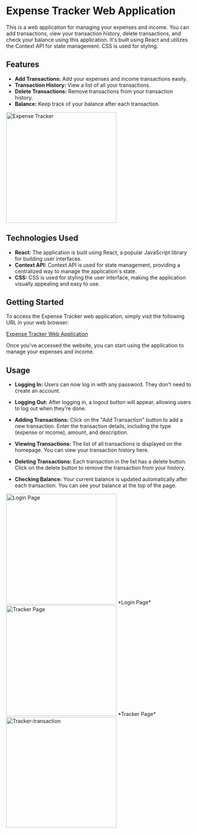 # Expense Tracker Web Application

This is a web application for managing your expenses and income. You can add transactions, view your transaction history, delete transactions, and check your balance using this application. It's built using React and utilizes the Context API for state management. CSS is used for styling.

## Features

- **Add Transactions:** Add your expenses and income transactions easily.
- **Transaction History:** View a list of all your transactions.
- **Delete Transactions:** Remove transactions from your transaction history.
- **Balance:** Keep track of your balance after each transaction.

<img src="https://github.com/mohamedsharrif/Expenses-Tracker/assets/140901952/d1ee5cba-077d-4d04-89bc-6db37ef71f00" alt="Expense Tracker" width="300">

## Technologies Used

- **React:** The application is built using React, a popular JavaScript library for building user interfaces.
- **Context API:** Context API is used for state management, providing a centralized way to manage the application's state.
- **CSS:** CSS is used for styling the user interface, making the application visually appealing and easy to use.

## Getting Started

To access the Expense Tracker web application, simply visit the following URL in your web browser:

[Expense Tracker Web Application](https://expenses-tracker-rust-alpha.vercel.app)

Once you've accessed the website, you can start using the application to manage your expenses and income.

## Usage

- **Logging In:** Users can now log in with any password. They don't need to create an account.
- **Logging Out:** After logging in, a logout button will appear, allowing users to log out when they're done.

- **Adding Transactions:** Click on the "Add Transaction" button to add a new transaction. Enter the transaction details, including the type (expense or income), amount, and description.
- **Viewing Transactions:** The list of all transactions is displayed on the homepage. You can view your transaction history here.
- **Deleting Transactions:** Each transaction in the list has a delete button. Click on the delete button to remove the transaction from your history.
- **Checking Balance:** Your current balance is updated automatically after each transaction. You can see your balance at the top of the page.

<img src="https://github.com/mohamedsharrif/Expenses-Tracker/assets/140901952/0bf5d7d4-3d6a-43f7-86b4-b6af11632af3" alt="Login Page" width="300">
*Login Page*

<img src="https://github.com/mohamedsharrif/Expenses-Tracker/assets/140901952/67d4f19f-046c-492b-8c2c-74793f392bf3" alt="Tracker Page" width="300">
*Tracker Page*
<img width="300" alt="Tracker-transaction" src="https://github.com/mohamedsharrif/Expenses-Tracker/assets/140901952/f6c03221-97c7-4389-b0c7-95cdf0d4b082">

